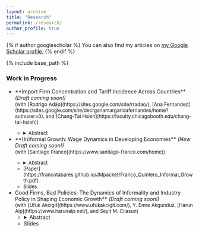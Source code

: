 ```yaml
---
layout: archive
title: "Research"
permalink: /research/
author_profile: true
---
```


{% if author.googlescholar %}
  You can also find my articles on <u><a href="{{author.googlescholar}}">my Google Scholar profile</a>.</u>
{% endif %}

{% include base_path %}

### Work in Progress 
<body>
<ul> 
<li>**Import Firm Concentration and Tariff Incidence Across Countries** <i> (Draft coming soon!) </i> <br>
 <span style="font-size:small;"> (with [Rodrigo Adão](https://sites.google.com/site/rradao/), [Ana Fernandez](https://sites.google.com/site/decrganamargaridafernandes/home?authuser=0), and [Chang-Tai Hsieh](https://faculty.chicagobooth.edu/chang-tai-hsieh)) <span> <br>
 <ul>
 <li> <details>
    <summary>  Abstract </summary>
    <p> <span class="cmu-serif" style="font-size:small;">How does the market structure among importer firms affect the aggregate and distributional effects of changes in trade costs? We combine a model of domestic pricing decisions of importer firms with administrative firm-level import records from 55 countries to answer this question. We show that imports of a good are highly concentrated among the largest importer firms, with this concentration being more pronounced in smaller and lower income countries. We develop a model in which import firm concentration determines domestic pricing strategies and, consequently, the incidence of tariffs on consumer prices and firm markups. The role of import concentration is captured through the firm-level elasticity of imports to tariff changes, which depends solely on the firm’s initial share of the country’s imports of a good. We estimate that the negative impact of tariff increases on firm imports is monotonically decreasing with the firm's good import share. The combination of our model and estimates implies that, due to higher import concentration, poorer and smaller countries have higher markups on imported goods and a greater incidence of trade cost changes on firm profits than on consumer prices.</span> </p>
</details> </li>
</ul>
</li>
<li> **(In)formal Growth: Wage Dynamics in Developing Economies** <i> (New Draft coming soon!) </i> <br>
<span style="font-size:small;">(with [Santiago Franco](https://www.santiago-franco.com/home)) <span style="font-size:small;">
<ul>
 <li> <details>
    <summary>  Abstract </summary>
    <p><span class="cmu-serif" style="font-size:small;">Labor informality is pervasive in developing economies. In this paper, we investigate the interconnection between informal labor, human capital accumulation, and economic growth. How do informal labor markets affect human capital accumulation, and vice versa? What are the aggregate effects of this interaction on growth and welfare? Using panel data from Chile and Colombia, we explore the dynamics of the formal and informal sectors by documenting two new empirical facts. First, wages for formal workers increase significantly more over the life cycle than wages for informal workers. Second, a substantial portion of this formal wage premium is attributable to workers' skill-based sorting. To rationalize these patterns, we build an endogenous growth model where heterogeneous workers sort into formal and informal labor markets based on their potential earnings. Worker's human capital increases over their life cycle through interactions with other workers. In equilibrium, more knowledgeable workers sort into the formal sector, and the growth rate of the economy is determined by the rate at which all workers meet more knowledgeable formal workers. We structurally estimate the parameters of the model and use it to quantify the effect of formalization policies. We find that policies that decrease the cost of operating formally are more effective in reducing the size of the informal sector compared to policies that increase the cost of producing informally. However, both types of policies have adverse effects on economic growth by lowering the quality of interactions of more skilled workers.</span> </p>
    </details> </li>
 <li> [Paper](https://francotabares.github.io/JMpacket/Franco_Quintero_Informal_Growth.pdf) </li>
 <li> Slides </li>
 </ul>
 </li>
<li> Good Firms, Bad Policies: The Dynamics of Informality and Industry Policy in Shaping Economic Growth** <i> (Draft coming soon!) </i> <br>
<span style="font-size:small;"> (with [Ufuk Akcigit](https://www.ufukakcigit.com/), Y. Emre Akgunduz, [Harun Alp](https://www.harunalp.net/), and Seyit M. Cilasun) </span>
<ul>
 <li> <details>
    <summary>  Abstract </summary>
    <p> <span class="cmu-serif" style="font-size:small;">We study the effects of size-dependent regulations in a dynamic model in which heterogeneous firms spend resources to grow by improving their productivity and can rely on informality in the labor market. We use the model to study firms in Turkey, where labor market regulations make operation more costly for firms with more than 50 employees. We find that firms rely more on informality to avoid the burden of size-dependent regulations: the overall share of informality would be lower by 5.9% in the absence of regulation. Additionally, size-dependent policies take a higher toll on firms with high growth potential. In a counterfactual economy without distortion, the share of these firms would increase by 2.5%, and the share of firms with more than 50 employees would increase by 78%. Finally, without regulation, economic growth and welfare would increase by 1.9% and 0.6%, respectively.</span> </p>
 </details> </li>
 <li> Slides </li>
</ul>
 </li>
 </ul>
</body>

<!-- When you finally have work to add here, put it in the _research folder, one file per paper -->
<!-- Then also remove the sitemap: false from each file -->
<!-- {% for post in site.publications reversed %}
  {% include archive-single.html %}
{% endfor %} -->
